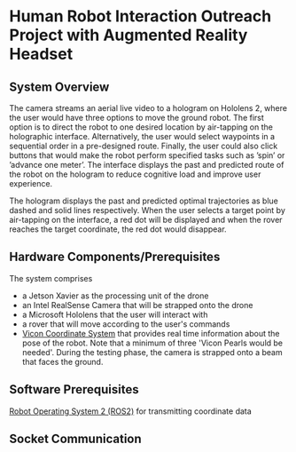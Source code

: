 # Human Robot Interaction Outreach Project with Augmented Reality Headset

## System Overview
The camera streams an aerial live video to a hologram on Hololens 2, where the user would have three options to move the ground robot. The first option is to direct the robot to one desired location by air-tapping on the holographic interface. Alternatively, the user would select waypoints in a sequential order in a pre-designed route. Finally, the user could also click buttons that would make the robot perform specified tasks such as ’spin’ or ’advance one meter’. The interface displays the past and predicted route of the robot on the hologram to reduce cognitive load and improve user experience.

The hologram displays the past and predicted optimal trajectories as blue dashed and solid lines respectively. When the user selects a target point by air-tapping on the interface, a red dot will be displayed and when the rover reaches the target coordinate, the red dot would disappear.

## Hardware Components/Prerequisites
The system comprises 
- a Jetson Xavier as the processing unit of the drone
- an Intel RealSense Camera that will be strapped onto the drone
- a Microsoft Hololens that the user will interact with
- a rover that will move according to the user's commands
- [Vicon Coordinate System](https://www.vicon.com/) that provides real time information about the pose of the robot. Note that a minimum of three 'Vicon Pearls would be needed'.
During the testing phase, the camera is strapped onto a beam that faces the ground.

## Software Prerequisites
[Robot Operating System 2 (ROS2)](https://docs.ros.org/en/foxy/index.html) for transmitting coordinate data

## Socket Communication
